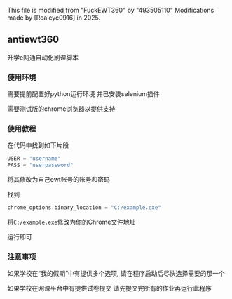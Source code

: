 This file is modified from "FuckEWT360" by "493505110"
Modifications made by [Realcyc0916] in 2025.


## antiewt360
升学e网通自动化刷课脚本

### 使用环境

需要提前配置好python运行环境
并已安装selenium插件

需要测试版的chrome浏览器以提供支持

### 使用教程

在代码中找到如下片段
```python
USER = "username"
PASS = "userpassword"
```
将其修改为自己ewt账号的账号和密码

找到
```python
chrome_options.binary_location = "C:/example.exe"
```
将```C:/example.exe```修改为你的Chrome文件地址

运行即可

### 注意事项

如果学校在“我的假期”中有提供多个选项, 请在程序启动后尽快选择需要的那一个

如果学校在网课平台中有提供试卷提交
请先提交完所有的作业再运行此程序

